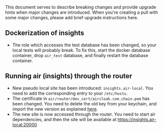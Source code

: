 This document serves to describe breaking changes and provide upgrade hints when major changes are introduced. When you're creating a pull with some major changes, please add brief upgrade instructions here.

## Dockerization of insights

- The role which accesses the test database has been changed, so your local tests will probably break. To fix this, start the docker database container, drop `air_test` database, and finally restart the database container.

## Running air (insights) through the router

- New pseudo local site has been introduced: `insights.air-local`. You need to add the corresponding entry to your `/etc/hosts`.
- The certificate in `air/router/dev_cert/aircloak.com.chain.pem` has been changed. You need to delete the old key from your keychain, and import the new version as explained [here](air/README.md#running-the-system-on-the-localhost).
- The new site is now accessed through the router. You need to start air dependencies, and then the site will be available at https://insights.air-local:20000
